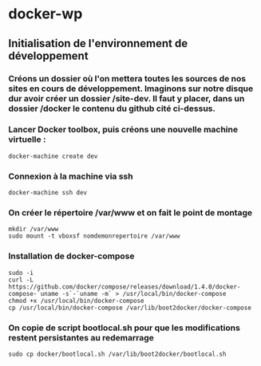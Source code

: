 # docker-wp

## Initialisation de l'environnement de développement

### Créons un dossier où l'on mettera toutes les sources de nos sites en cours de développement. Imaginons sur notre disque dur avoir créer un dossier /site-dev. Il faut y placer, dans un dossier /docker le contenu du github cité ci-dessus.

### Lancer Docker toolbox, puis créons une nouvelle machine virtuelle :

    docker-machine create dev

### Connexion à la machine via ssh

    docker-machine ssh dev
    
### On créer le répertoire /var/www et on fait le point de montage
  
    mkdir /var/www
    sudo mount -t vboxsf nomdemonrepertoire /var/www

### Installation de docker-compose
  
    sudo -i
    curl -L https://github.com/docker/compose/releases/download/1.4.0/docker-compose-`uname -s`-`uname -m` > /usr/local/bin/docker-compose
    chmod +x /usr/local/bin/docker-compose
    cp /usr/local/bin/docker-compose /var/lib/boot2docker/docker-compose

### On copie de script bootlocal.sh pour que les modifications restent persistantes au redemarrage
  
    sudo cp docker/bootlocal.sh /var/lib/boot2docker/bootlocal.sh
